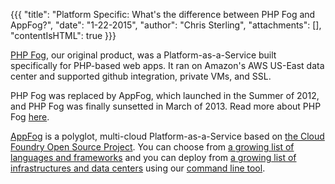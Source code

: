 {{{
  "title": "Platform Specific: What's the difference between PHP Fog and AppFog?",
  "date": "1-22-2015",
  "author": "Chris Sterling",
  "attachments": [],
  "contentIsHTML": true
}}}

<p><a href="https://phpfog.com">PHP Fog</a>, our original product, was a Platform-as-a-Service built specifically for PHP-based web apps. It ran on Amazon's AWS US-East data center and supported github integration, private VMs, and SSL.</p>
<p>PHP Fog was replaced by AppFog, which launched in the Summer of 2012, and PHP Fog was finally sunsetted in March of 2013. Read more about PHP Fog <a href="http://docs.phpfog.com">here</a>.</p>
<p><a href="https://appfog.com">AppFog</a> is a polyglot, multi-cloud Platform-as-a-Service based on <a href="http://cloudfoundry.org/">the Cloud Foundry Open Source Project</a>. You can choose from <a href="http://docs.appfog.com/roadmap#langs">a growing list of languages and frameworks</a> and you can deploy from <a href="http://docs.appfog.com/roadmap#infras">a growing list of infrastructures and data centers</a> using our <a href="http://docs.appfog.com/getting-started/af-cli">command line tool</a>.</p>
